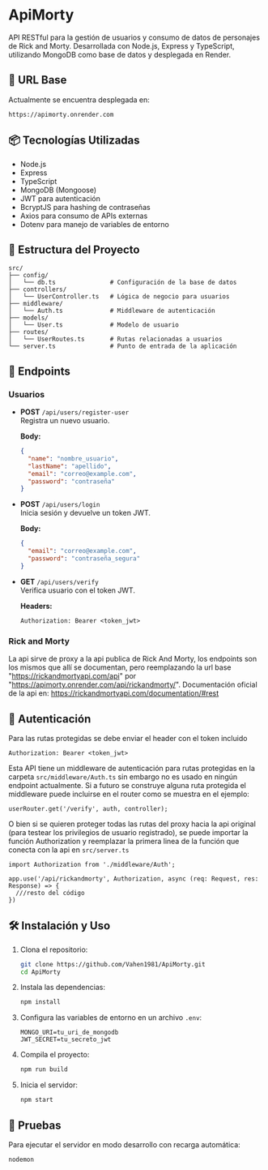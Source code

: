 # ApiMorty

API RESTful para la gestión de usuarios y consumo de datos de personajes de Rick and Morty. Desarrollada con Node.js, Express y TypeScript, utilizando MongoDB como base de datos y desplegada en Render.

## 🚀 URL Base
Actualmente se encuentra desplegada en:

```
https://apimorty.onrender.com
```

## 📦 Tecnologías Utilizadas

- Node.js
- Express
- TypeScript
- MongoDB (Mongoose)
- JWT para autenticación
- BcryptJS para hashing de contraseñas
- Axios para consumo de APIs externas
- Dotenv para manejo de variables de entorno

## 📁 Estructura del Proyecto

```
src/
├── config/
│   └── db.ts               # Configuración de la base de datos
├── controllers/
│   └── UserController.ts   # Lógica de negocio para usuarios
├── middleware/
│   └── Auth.ts             # Middleware de autenticación
├── models/
│   └── User.ts             # Modelo de usuario
├── routes/
│   └── UserRoutes.ts       # Rutas relacionadas a usuarios
└── server.ts               # Punto de entrada de la aplicación
```

## 📄 Endpoints

### Usuarios

- **POST** `/api/users/register-user`\
  Registra un nuevo usuario.

  **Body:**

  ```json
  {
    "name": "nombre_usuario",
    "lastName": "apellido",
    "email": "correo@example.com",
    "password": "contraseña"
  }
  ```

- **POST** `/api/users/login`\
  Inicia sesión y devuelve un token JWT.

  **Body:**

  ```json
  {
    "email": "correo@example.com",
    "password": "contraseña_segura"
  }
  ```

- **GET** `/api/users/verify`\
  Verifica usuario con el token JWT.

  **Headers:**
  ```
  Authorization: Bearer <token_jwt>
  ```


### Rick and Morty

La api sirve de proxy a la api publica de Rick And Morty, los endpoints son los mismos que allí se documentan, pero reemplazando la url base "https://rickandmortyapi.com/api" por "https://apimorty.onrender.com/api/rickandmorty/".
Documentación oficial de la api en: https://rickandmortyapi.com/documentation/#rest


## 🔐 Autenticación

Para las rutas protegidas se debe enviar el header con el token incluido
```
Authorization: Bearer <token_jwt>
```

Esta API tiene un middleware de autenticación para rutas protegidas en la carpeta `src/middleware/Auth.ts` sin embargo no es usado en ningún endpoint actualmente. Si a futuro se construye alguna ruta protegida el middleware puede incluirse en el router como se muestra en el ejemplo:
```
userRouter.get('/verify', auth, controller); 
```

O bien si se quieren proteger todas las rutas del proxy hacia la api original (para testear los privilegios de usuario registrado), se puede importar la función Authorization y reemplazar la primera linea de la función que conecta con la api en `src/server.ts`
```
import Authorization from './middleware/Auth';

app.use('/api/rickandmorty', Authorization, async (req: Request, res: Response) => { 
  ///resto del código
})
```



## 🛠️ Instalación y Uso

1. Clona el repositorio:

   ```bash
   git clone https://github.com/Vahen1981/ApiMorty.git
   cd ApiMorty
   ```

2. Instala las dependencias:

   ```bash
   npm install
   ```

3. Configura las variables de entorno en un archivo `.env`:

   ```
   MONGO_URI=tu_uri_de_mongodb
   JWT_SECRET=tu_secreto_jwt
   ```

4. Compila el proyecto:

   ```bash
   npm run build
   ```

5. Inicia el servidor:

   ```bash
   npm start
   ```

## 🧰 Pruebas

Para ejecutar el servidor en modo desarrollo con recarga automática:

```bash
nodemon
```

